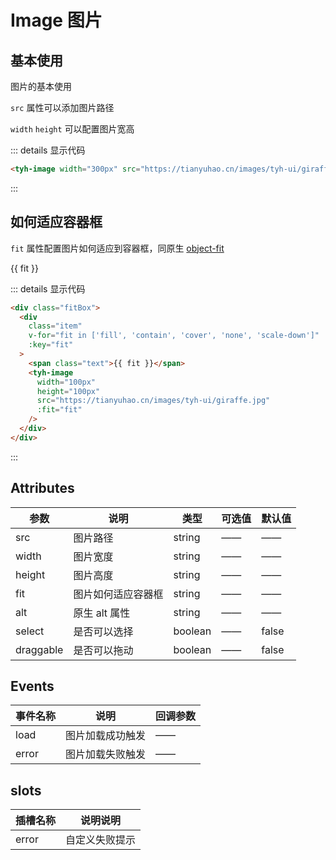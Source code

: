 # Image 图片

## 基本使用

图片的基本使用

`src` 属性可以添加图片路径

`width` `height` 可以配置图片宽高

<tyh-image width="300px" src="https://tianyuhao.cn/images/tyh-ui/giraffe.jpg" />

::: details 显示代码

```html
<tyh-image width="300px" src="https://tianyuhao.cn/images/tyh-ui/giraffe.jpg" />
```

:::

## 如何适应容器框

`fit` 属性配置图片如何适应到容器框，同原生 [object-fit](https://developer.mozilla.org/en-US/docs/Web/CSS/object-fit)

<div class="fitBox">
  <div class="item" v-for="fit in ['fill', 'contain', 'cover', 'none', 'scale-down']" :key="fit">
    <span class="text">{{ fit }}</span>
    <tyh-image
      width="100px"
      height="100px"
      src="https://tianyuhao.cn/images/tyh-ui/giraffe.jpg"
      :fit="fit"
    />
  </div>
</div>

::: details 显示代码

```html
<div class="fitBox">
  <div
    class="item"
    v-for="fit in ['fill', 'contain', 'cover', 'none', 'scale-down']"
    :key="fit"
  >
    <span class="text">{{ fit }}</span>
    <tyh-image
      width="100px"
      height="100px"
      src="https://tianyuhao.cn/images/tyh-ui/giraffe.jpg"
      :fit="fit"
    />
  </div>
</div>
```

:::

## Attributes

| 参数      | 说明               | 类型    | 可选值 | 默认值 |
| --------- | ------------------ | ------- | ------ | ------ |
| src       | 图片路径           | string  | ——     | ——     |
| width     | 图片宽度           | string  | ——     | ——     |
| height    | 图片高度           | string  | ——     | ——     |
| fit       | 图片如何适应容器框 | string  | ——     | ——     |
| alt       | 原生 alt 属性      | string  | ——     | ——     |
| select    | 是否可以选择       | boolean | ——     | false  |
| draggable | 是否可以拖动       | boolean | ——     | false  |

## Events

| 事件名称 | 说明             | 回调参数 |
| -------- | ---------------- | -------- |
| load     | 图片加载成功触发 | ——       |
| error    | 图片加载失败触发 | ——       |

## slots

| 插槽名称 | 说明说明       |
| -------- | -------------- |
| error    | 自定义失败提示 |
